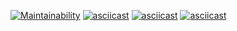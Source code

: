[![Maintainability](https://api.codeclimate.com/v1/badges/b251594920c8acfb1d53/maintainability)](https://codeclimate.com/github/Tiklimovich/java-project-lvl1/maintainability)
[![asciicast](https://asciinema.org/a/rLWEqdSkfdF9wgAojLfjROrgq.svg)](https://asciinema.org/a/rLWEqdSkfdF9wgAojLfjROrgq)
[![asciicast](https://asciinema.org/a/g3J8LmmtDkEgWn4w7jZk6eEqA.svg)](https://asciinema.org/a/g3J8LmmtDkEgWn4w7jZk6eEqA)
[![asciicast](https://asciinema.org/a/oVqLZj3qECWAocgo9L2kaIRNm.svg)](https://asciinema.org/a/oVqLZj3qECWAocgo9L2kaIRNm)
